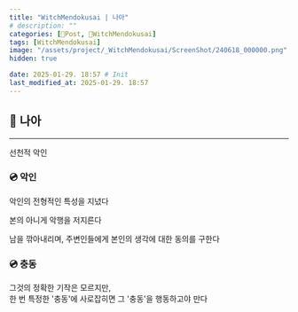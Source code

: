 ```yaml
---
title: "WitchMendokusai | 나아"
# description: ""
categories: [📀Post, 🥥WitchMendokusai]
tags: [WitchMendokusai]
image: "/assets/project/_WitchMendokusai/ScreenShot/240618_000000.png"
hidden: true

date: 2025-01-29. 18:57 # Init
last_modified_at: 2025-01-29. 18:57
---
```


## 📀 나아

---

선천적 악인  

### 💿 악인

악인의 전형적인 특성을 지녔다  

본의 아니게 악행을 저지른다  

남을 깎아내리며, 주변인들에게 본인의 생각에 대한 동의를 구한다  

### 💿 충동

그것의 정확한 기작은 모르지만,  
한 번 특정한 '충동'에 사로잡히면 그 '충동'을 행동하고야 만다  
